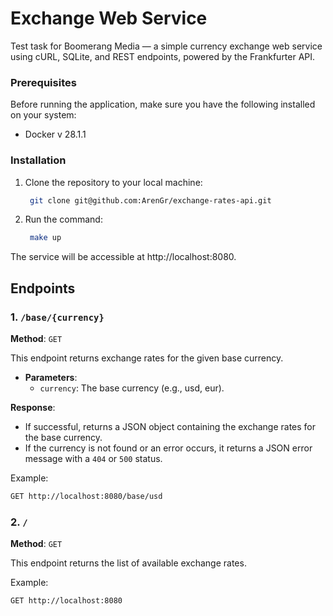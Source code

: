 # Exchange Web Service
Test task for Boomerang Media — a simple currency exchange web service using cURL, SQLite, and REST endpoints, powered by the Frankfurter API.

### Prerequisites

Before running the application, make sure you have the following installed on your system:

- Docker v 28.1.1

### Installation

1. Clone the repository to your local machine:

   ```bash
    git clone git@github.com:ArenGr/exchange-rates-api.git

2. Run the command:

   ```bash
    make up

The service will be accessible at http://localhost:8080.

## Endpoints

### 1. `/base/{currency}`

**Method**: `GET`

This endpoint returns exchange rates for the given base currency.

- **Parameters**:
   - `currency`: The base currency (e.g., usd, eur).

**Response**:
- If successful, returns a JSON object containing the exchange rates for the base currency.
- If the currency is not found or an error occurs, it returns a JSON error message with a `404` or `500` status.

Example:
```bash
GET http://localhost:8080/base/usd
```

### 2. `/`

**Method**: `GET`

This endpoint returns the list of available exchange rates.

Example:
```bash
GET http://localhost:8080
